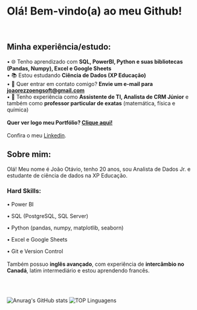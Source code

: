 # Olá! Bem-vindo(a) ao meu Github!
<br>

## Minha experiência/estudo:
• 🌐 Tenho aprendizado com **SQL, PowerBI, Python e suas bibliotecas (Pandas, Numpy), Excel e Google Sheets**<br>
• 📚 Estou estudando **Ciência de Dados (XP Educação)**<br>
• 📧 Quer entrar em contato comigo? **Envie um e-mail para joaorezzoengsoft@gmail.com** <br>
• 🎲 Tenho experiência como **Assistente de TI, Analista de CRM Júnior** e também como **professor particular de exatas** (matemática, física e química)<br>
<br>
**Quer ver logo meu Portfólio? [Clique aqui!](https://github.com/joaorezzo/portfolio)**
<br>
<br>
Confira o meu [Linkedin](www.linkedin.com/in/joão-otávio-cardoso).
<br>

## Sobre mim:
Olá! Meu nome é João Otávio, tenho 20 anos, sou Analista de Dados Jr. e estudante de ciência de dados na XP Educação.<br>

### Hard Skills:

• Power BI

• SQL (PostgreSQL, SQL Server)

• Python (pandas, numpy, matplotlib, seaborn)

• Excel e Google Sheets

• Git e Version Control
<br>
<br>
Também possuo **inglês avançado**, com experiência de **intercâmbio no Canadá**, latim intermediário e estou aprendendo francês.

<br>
<br>
  
![Anurag's GitHub stats](https://github-readme-stats.vercel.app/api?username=joaorezzo&hide=stars,title&show_icons=true&theme=gotham&bg_color=00000000)    ![TOP Linguagens](https://github-readme-stats.vercel.app/api/top-langs/?username=joaorezzo&layout=compact&theme=gotham&bg_color=00000000)



